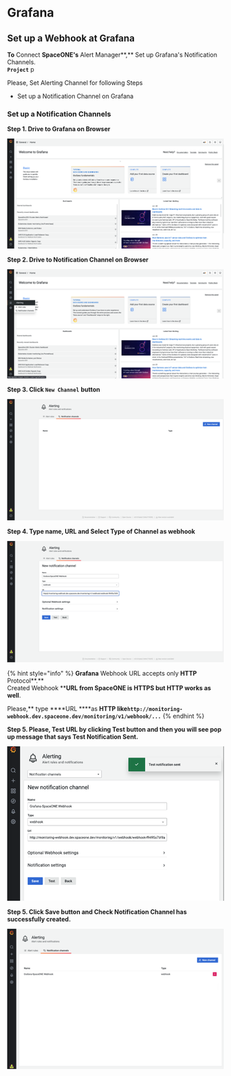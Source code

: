 # Grafana

## Set up a Webhook at Grafana

**To** Connect **SpaceONE's** Alert Manager**,** Set up Grafana's Notification Channels.   
**`Project`**  p

Please, Set Alerting Channel for following Steps

* Set up a Notification Channel on Grafana

### Set up a Notification Channels

**Step 1. Drive to Grafana on Browser**

![](../../../.gitbook/assets/screen-shot-2021-06-29-at-15.02.35.png)

**Step 2. Drive to Notification Channel on Browser**

![](../../../.gitbook/assets/screen-shot-2021-06-29-at-15.03.36.png)

**Step 3. Click `New Channel`**  **button**

![](../../../.gitbook/assets/screen-shot-2021-06-29-at-15.08.49.png)

**Step 4. Type name, URL and Select Type of Channel as webhook** 

![](../../../.gitbook/assets/screen-shot-2021-06-29-at-15.23.34.png)

{% hint style="info" %}
**Grafana** Webhook URL accepts only **HTTP** Protocol**.**  
Created Webhook ****URL from **SpaceONE** is **HTTPS** but **HTTP** works as well**.   
  
Please,** type ****URL ****as **HTTP  like`http://monitoring-webhook.dev.spaceone.dev/monitoring/v1/webhook/...`**
{% endhint %}

**Step 5. Please, Test URL by clicking Test button and then you will see pop up message that says Test Notification Sent.**

![](../../../.gitbook/assets/screen-shot-2021-06-29-at-15.34.10.png)

**Step 5. Click Save button and Check Notification Channel has successfully created.** 

![](../../../.gitbook/assets/screen-shot-2021-06-29-at-15.36.35.png)

